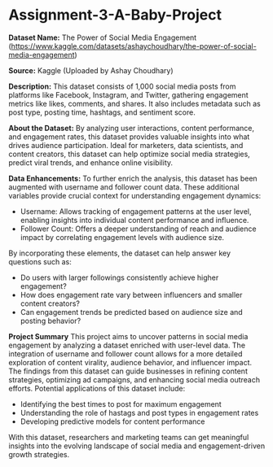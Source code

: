 # Assignment-3-A-Baby-Project

**Dataset Name:** The Power of Social Media Engagement (https://www.kaggle.com/datasets/ashaychoudhary/the-power-of-social-media-engagement)  

**Source:** Kaggle (Uploaded by Ashay Choudhary)  

**Description:** This dataset consists of 1,000 social media posts from platforms like Facebook, Instagram, and Twitter, gathering engagement metrics like likes, comments, and shares. It also includes metadata such as post type, posting time, hashtags, and sentiment score.

**About the Dataset:** By analyzing user interactions, content performance, and engagement rates, this dataset provides valuable insights into what drives audience participation. Ideal for marketers, data scientists, and content creators, this dataset can help optimize social media strategies, predict viral trends, and enhance online visibility.

**Data Enhancements:** To further enrich the analysis, this dataset has been augmented with username and follower count data. These additional variables provide crucial context for understanding engagement dynamics:
- Username: Allows tracking of engagement patterns at the user level, enabling insights into individual content performance and influence.
- Follower Count: Offers a deeper understanding of reach and audience impact by correlating engagement levels with audience size.

By incorporating these elements, the dataset can help answer key questions such as:
- Do users with larger followings consistently achieve higher engagement?
- How does engagement rate vary between influencers and smaller content creators?
- Can engagement trends be predicted based on audience size and posting behavior?

**Project Summary**
This project aims to uncover patterns in social media engagement by analyzing a dataset enriched with user-level data. The integration of username and follower count allows for a more detailed exploration of content virality, audience behavior, and influencer impact. The findings from this dataset can guide businesses in refining content strategies, optimizing ad campaigns, and enhancing social media outreach efforts.
Potential applications of this dataset include:
- Identifying the best times to post for maximum engagement
- Understanding the role of hastags and post types in engagement rates
- Developing predictive models for content performance

With this dataset, researchers and marketing teams can get meaningful insights into the evolving landscape of social media and engagement-driven growth strategies.


